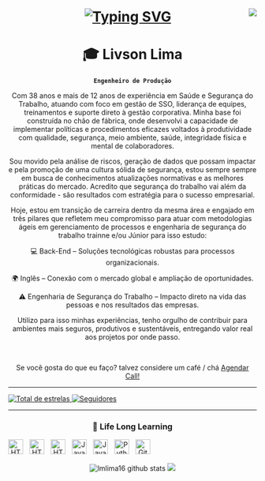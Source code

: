 <center>
<img align="right" src="https://visitor-badge.laobi.icu/badge?page_id=lmlima16/lmlima16"> <center>

<Justificar>
<h1 align="center">
 <a href="https://git.io/typing-svg"><img src="https://readme-typing-svg.herokuapp.com?font=Fira+Code&pause=1000&width=435&lines=Ol%C3%A1+Seja+Bem+Vindo(a)!%F0%9F%91%8B;%C3%89+um+Prazer+em+Conhecer+Voc%C3%AA!%F0%9F%A4%9D" alt="Typing SVG" /></a>
</h1>


# 🎓 Livson Lima

**`Engenheiro de Produção`**

<article>
<p> Com 38 anos e mais de 12 anos de experiência em Saúde e Segurança do Trabalho, atuando com foco em gestão de SSO, liderança de equipes, treinamentos e suporte direto à gestão corporativa. Minha base foi construída no chão de fábrica, onde desenvolvi a capacidade de implementar políticas e procedimentos eficazes voltados à produtividade com qualidade, segurança, meio ambiente, saúde, integridade física e mental de colaboradores.

Sou movido pela análise de riscos, geração de dados que possam impactar e pela promoção de uma cultura sólida de segurança, estou sempre sempre em busca de conhecimentos atualizações normativas e as melhores práticas do mercado. Acredito que segurança do trabalho vai além da conformidade - são resultados com estratégia para o sucesso empresarial.

Hoje, estou em transição de carreira dentro da mesma área e engajado em três pilares que refletem meu compromisso para atuar com metodologias ágeis em gerenciamento de processos e engenharia de segurança do trabalho trainne e/ou Júnior para isso estudo:

💻 Back-End – Soluções tecnológicas robustas para processos organizacionais.

🌍 Inglês – Conexão com o mercado global e ampliação de oportunidades.

⚠️ Engenharia de Segurança do Trabalho – Impacto direto na vida das pessoas e nos resultados das empresas.

Utilizo para isso minhas experiências, tenho orgulho de contribuir para ambientes mais seguros, produtivos e sustentáveis, entregando valor real aos projetos por onde passo. </p>
<article> <br/>
 
Se você gosta do que eu faço? talvez considere um café / chá [Agendar Call!](https://calendly.com/livsonlima-bgos/60min_com_cafe)

 
----
<p align="left">
    <a href="https://github.com/lmlima16?tab=repositories&sort=stargazers">
        <img 
            alt="Total de estrelas" 
            title="Total de estrelas GitHub" 
            src="https://custom-icon-badges.demolab.com/github/stars/lmlima16?color=55960c&style=for-the-badge&labelColor=488207&logo=star&label=estrelas"
        />
    </a>
    <a href="https://github.com/lmlima16?tab=followers">
        <img 
            alt="Seguidores" 
            title="Me siga no GitHub" 
            src="https://custom-icon-badges.demolab.com/github/followers/lmlima16?color=236ad3&labelColor=1155ba&style=for-the-badge&logo=github&label=Seguidores&logoColor=white"
        />
    </a>
</p>

---

### 🤖 Life Long Learning

<img 
    align="left" 
    alt="HTML"
    title="HTML" 
    width="30px" 
    style="padding-right: 10px;" 
    src="https://cdn.jsdelivr.net/gh/devicons/devicon@latest/icons/vscode/vscode-original-wordmark.svg" 
/>

<img 
    align="left" 
    alt="HTML"
    title="HTML" 
    width="30px" 
    style="padding-right: 10px;" 
    src="https://cdn.jsdelivr.net/gh/devicons/devicon@latest/icons/java/java-plain-wordmark.svg"
/>

<img 
    align="left" 
    alt="HTML"
    title="HTML" 
    width="30px" 
    style="padding-right: 10px;"     
    src="https://cdn.jsdelivr.net/gh/devicons/devicon@latest/icons/html5/html5-original.svg"          
/>

<img 
    align="left" 
    alt="JavaScript" 
    title="JavaScript"
    width="30px" 
    style="padding-right: 10px;" 
    src="https://cdn.jsdelivr.net/gh/devicons/devicon@latest/icons/javascript/javascript-original.svg" 
/>

<img 
    align="left" 
    alt="JavaScript" 
    title="JavaScript"
    width="30px" 
    style="padding-right: 10px;" 
    src="https://cdn.jsdelivr.net/gh/devicons/devicon@latest/icons/css3/css3-original.svg"          
/>

<img 
    align="left" 
    alt="Python" 
    title="Python"
    width="30px" 
    style="padding-right: 10px;" 
    src="https://cdn.jsdelivr.net/gh/devicons/devicon@latest/icons/python/python-original.svg" 
/>

<img 
    align="left" 
    alt="Git" 
    title="Git"
    width="30px" 
    style="padding-right: 10px;" 
    src="https://cdn.jsdelivr.net/gh/devicons/devicon@latest/icons/git/git-original.svg" 
/>  <br/>
 
 <div class="wrap">  <br/>
  <img align="href="https://github.com/lmlima16/github-readme-stats"
  /><img align="align" src="https://github-readme-stats.vercel.app/api?username=lmlima16&show_icons=true&include_all_commits=true&theme=github_dark&hide_border=true" alt="lmlima16 github stats" /></a> 
   <a href="https://github.com/lmlima16/github-readme-stats" <div class="wrap" ><img align="align" src="https://github-readme-stats.vercel.app/api/top-langs/?username=lmlima16&layout=compact&theme=github_dark&hide_border=true" /></a>  
  </div>
 
<!--
**lmlima16/lmlima16** is a ✨ _special_ ✨ repository because its `README.md` (this file) appears on your GitHub profile.

Here are some ideas to get you started:

- 🔭 I’m currently working on ...
- 🌱 I’m currently learning ...
- 👯 I’m looking to collaborate on ...
- 🤔 I’m looking for help with ...
- 💬 Ask me about ...
- 📫 How to reach me: ...
- 😄 Pronouns: ...
- ⚡ Fun fact: ...
-->
